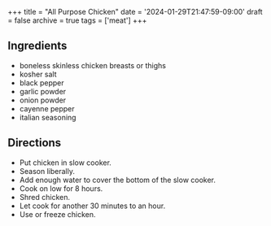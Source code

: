+++
title = "All Purpose Chicken"
date = '2024-01-29T21:47:59-09:00'
draft = false
archive = true
tags = ['meat']
+++

## Ingredients
* boneless skinless chicken breasts or thighs
* kosher salt
* black pepper
* garlic powder
* onion powder
* cayenne pepper
* italian seasoning

## Directions
* Put chicken in slow cooker.
* Season liberally.
* Add enough water to cover the bottom of the slow cooker.
* Cook on low for 8 hours.
* Shred chicken.
* Let cook for another 30 minutes to an hour.
* Use or freeze chicken.
